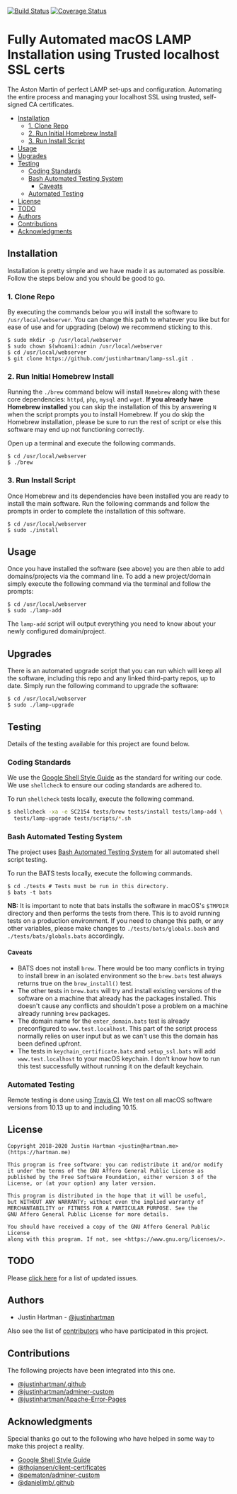 [![Build Status][travis-img]][travis-url]
[![Coverage Status][cover-img]][cover-url]

# Fully Automated macOS LAMP Installation using Trusted localhost SSL certs

The Aston Martin of perfect LAMP set-ups and configuration. Automating the
entire process and managing your localhost SSL using trusted, self-signed CA
certificates.

<!-- MarkdownTOC -->

- [Installation](#installation)
    - [1. Clone Repo](#1-clone-repo)
    - [2. Run Initial Homebrew Install](#2-run-initial-homebrew-install)
    - [3. Run Install Script](#3-run-install-script)
- [Usage](#usage)
- [Upgrades](#upgrades)
- [Testing](#testing)
    - [Coding Standards](#coding-standards)
    - [Bash Automated Testing System](#bash-automated-testing-system)
        - [Caveats](#caveats)
    - [Automated Testing](#automated-testing)
- [License](#license)
- [TODO](#todo)
- [Authors](#authors)
- [Contributions](#contributions)
- [Acknowledgments](#acknowledgments)

<!-- /MarkdownTOC -->

## Installation

Installation is pretty simple and we have made it as automated as possible.
Follow the steps below and you should be good to go.

### 1. Clone Repo

By executing the commands below you will install the software to
`/usr/local/webserver`. You can change this path to whatever you like but for
ease of use and for upgrading (below) we recommend sticking to this.

```terminal
$ sudo mkdir -p /usr/local/webserver
$ sudo chown $(whoami):admin /usr/local/webserver
$ cd /usr/local/webserver
$ git clone https://github.com/justinhartman/lamp-ssl.git .
```

### 2. Run Initial Homebrew Install

Running the `./brew` command below will install `Homebrew` along with these
core dependencies: `httpd`, `php`, `mysql` and `wget`. **If you already have
Homebrew installed** you can skip the installation of this by answering `N`
when the script prompts you to install Homebrew. If you do skip the Homebrew
installation, please be sure to run the rest of script or else this software
may end up not functioning correctly.

Open up a terminal and execute the following commands.

```terminal
$ cd /usr/local/webserver
$ ./brew
```

### 3. Run Install Script

Once Homebrew and its dependencies have been installed you are ready to install
the main software. Run the following commands and follow the prompts in order
to complete the installation of this software.

```terminal
$ cd /usr/local/webserver
$ sudo ./install
```

## Usage

Once you have installed the software (see above) you are then able to add
domains/projects via the command line. To add a new project/domain simply
execute the following command via the terminal and follow the prompts:

```terminal
$ cd /usr/local/webserver
$ sudo ./lamp-add
```

The `lamp-add` script will output everything you need to know about your
newly configured domain/project.

## Upgrades

There is an automated upgrade script that you can run which will keep all the
software, including this repo and any linked third-party repos, up to date.
Simply run the following command to upgrade the software:

```terminal
$ cd /usr/local/webserver
$ sudo ./lamp-upgrade
```

## Testing

Details of the testing available for this project are found below.

### Coding Standards

We use the [Google Shell Style Guide][google] as the standard for writing our
code. We use `shellcheck` to ensure our coding standards are adhered to.

To run `shellcheck` tests locally, execute the following command.

```bash
$ shellcheck -xa -e SC2154 tests/brew tests/install tests/lamp-add \
  tests/lamp-upgrade tests/scripts/*.sh
```

### Bash Automated Testing System

The project uses [Bash Automated Testing System][bats] for all automated shell
script testing.

To run the BATS tests locally, execute the following commands.

```shell
$ cd ./tests # Tests must be run in this directory.
$ bats -t bats
```

**NB:** It is important to note that bats installs the software in macOS's
`$TMPDIR` directory and then performs the tests from there. This is to avoid
running tests on a production environment. If you need to change this path, or
any other variables, please make changes to `./tests/bats/globals.bash` and
`./tests/bats/globals.bats` accordingly.

#### Caveats

- BATS does not install `brew`. There would be too many conflicts in trying to
  install brew in an isolated environment so the `brew.bats` test always
  returns true on the `brew_install()` test.
- The other tests in `brew.bats` will try and install existing versions of the
  software on a machine that already has the packages installed. This doesn't
  cause any conflicts and shouldn't pose a problem on a machine already
  running `brew` packages.
- The domain name for the `enter_domain.bats` test is already preconfigured to
  `www.test.localhost`. This part of the script process normally relies on
  user input but as we can't use this the domain has been defined upfront.
- The tests in `keychain_certificate.bats` and `setup_ssl.bats` will add
  `www.test.localhost` to your macOS keychain. I don't know how to run this
  test successfully without running it on the default keychain.

### Automated Testing

Remote testing is done using [Travis CI][travis-url]. We test on all macOS
software versions from 10.13 up to and including 10.15.

## License

```text
Copyright 2018-2020 Justin Hartman <justin@hartman.me> (https://hartman.me)

This program is free software: you can redistribute it and/or modify
it under the terms of the GNU Affero General Public License as
published by the Free Software Foundation, either version 3 of the
License, or (at your option) any later version.

This program is distributed in the hope that it will be useful,
but WITHOUT ANY WARRANTY; without even the implied warranty of
MERCHANTABILITY or FITNESS FOR A PARTICULAR PURPOSE. See the
GNU Affero General Public License for more details.

You should have received a copy of the GNU Affero General Public License
along with this program. If not, see <https://www.gnu.org/licenses/>.
```

## TODO

Please [click here][github] for a list of updated issues.

## Authors

- Justin Hartman - [@justinhartman][author-1]

Also see the list of [contributors][contribs] who have participated in this
project.

## Contributions

The following projects have been integrated into this one.

- [@justinhartman/.github][my-github]
- [@justinhartman/adminer-custom][adminer]
- [@justinhartman/Apache-Error-Pages][errors]

## Acknowledgments

Special thanks go out to the following who have helped in some way to make
this project a reality.

- [Google Shell Style Guide][google]
- [@thojansen/client-certificates][certs]
- [@pematon/adminer-custom][pem-adminer]
- [@daniellmb/.github][.github]

[email]: mailto:justin@hartman.me?subject=Github+Contact
[agpl]: https://opensource.org/licenses/AGPL-3.0
[license]: LICENSE
[site]: https://justin.hartman.me
[post]: https://justin.hartman.me
[git]: https://github.com/justinhartman/lamp-ssl
[github]: https://github.com/justinhartman/lamp-ssl/issues
[adminer]: https://github.com/justinhartman/adminer-custom
[errors]: https://github.com/justinhartman/Apache-Error-Pages
[certs]: https://github.com/thojansen/client-certificates
[my-github]: https://github.com/justinhartman/.github
[.github]: https://github.com/daniellmb/.github
[pem-adminer]: https://github.com/pematon/adminer-custom
[google]: https://google.github.io/styleguide/shell.xml
[bats]: https://github.com/sstephenson/bats
[travis-img]: https://travis-ci.org/justinhartman/lamp-ssl.svg?branch=master
[travis-url]: https://travis-ci.org/justinhartman/lamp-ssl
[cover-img]: https://coveralls.io/repos/github/justinhartman/lamp-ssl/badge.svg?branch=master
[cover-url]: https://coveralls.io/github/justinhartman/lamp-ssl?branch=master
[contribs]: https://github.com/justinhartman/.github/graphs/master
[author-1]: https://github.com/justinhartman
